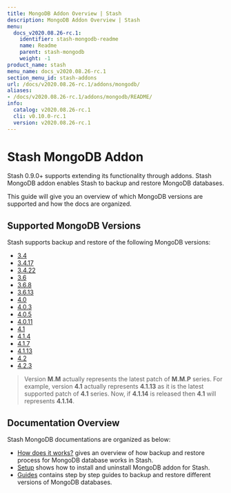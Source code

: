```yaml
---
title: MongoDB Addon Overview | Stash
description: MongoDB Addon Overview | Stash
menu:
  docs_v2020.08.26-rc.1:
    identifier: stash-mongodb-readme
    name: Readme
    parent: stash-mongodb
    weight: -1
product_name: stash
menu_name: docs_v2020.08.26-rc.1
section_menu_id: stash-addons
url: /docs/v2020.08.26-rc.1/addons/mongodb/
aliases:
- /docs/v2020.08.26-rc.1/addons/mongodb/README/
info:
  catalog: v2020.08.26-rc.1
  cli: v0.10.0-rc.1
  version: v2020.08.26-rc.1
---
```


# Stash MongoDB Addon

Stash 0.9.0+ supports extending its functionality through addons. Stash MongoDB addon enables Stash to backup and restore MongoDB databases.

This guide will give you an overview of which MongoDB versions are supported and how the docs are organized.

## Supported MongoDB Versions

Stash supports backup and restore of the following MongoDB versions:

- [3.4](/docs/v2020.08.26-rc.1/addons/mongodb/guides/3.4/mongodb)
- [3.4.17](/docs/v2020.08.26-rc.1/addons/mongodb/guides/3.4.17/mongodb)
- [3.4.22](/docs/v2020.08.26-rc.1/addons/mongodb/guides/3.4.22/mongodb)
- [3.6](/docs/v2020.08.26-rc.1/addons/mongodb/guides/3.6/mongodb)
- [3.6.8](/docs/v2020.08.26-rc.1/addons/mongodb/guides/3.6.8/mongodb)
- [3.6.13](/docs/v2020.08.26-rc.1/addons/mongodb/guides/3.6.13/mongodb)
- [4.0](/docs/v2020.08.26-rc.1/addons/mongodb/guides/4.0/mongodb)
- [4.0.3](/docs/v2020.08.26-rc.1/addons/mongodb/guides/4.0.3/mongodb)
- [4.0.5](/docs/v2020.08.26-rc.1/addons/mongodb/guides/4.0.5/mongodb)
- [4.0.11](/docs/v2020.08.26-rc.1/addons/mongodb/guides/4.0.11/mongodb)
- [4.1](/docs/v2020.08.26-rc.1/addons/mongodb/guides/4.1/mongodb)
- [4.1.4](/docs/v2020.08.26-rc.1/addons/mongodb/guides/4.1.4/mongodb)
- [4.1.7](/docs/v2020.08.26-rc.1/addons/mongodb/guides/4.1.7/mongodb)
- [4.1.13](/docs/v2020.08.26-rc.1/addons/mongodb/guides/4.1.13/mongodb)
- [4.2](/docs/v2020.08.26-rc.1/addons/mongodb/guides/4.2/mongodb)
- [4.2.3](/docs/v2020.08.26-rc.1/addons/mongodb/guides/4.2.3/mongodb)

>Version **M.M** actually represents the latest patch of **M.M.P** series. For example, version **4.1** actually represents **4.1.13** as it is the latest supported patch of **4.1** series. Now, if **4.1.14** is released then **4.1** will represents **4.1.14**.

## Documentation Overview

Stash MongoDB documentations are organized as below:

- [How does it works?](/docs/v2020.08.26-rc.1/addons/mongodb/overview) gives an overview of how backup and restore process for MongoDB database works in Stash.
- [Setup](/docs/v2020.08.26-rc.1/addons/mongodb/setup/install) shows how to install and uninstall MongoDB addon for Stash.
- [Guides](/docs/v2020.08.26-rc.1/addons/mongodb/guides/3.6/mongodb) contains step by step guides to backup and restore different versions of MongoDB databases.
